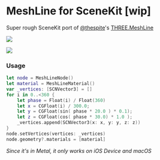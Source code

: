 # MeshLine for SceneKit [wip]

Super rough SceneKit port of [@thespite](https://twitter.com/thespite)'s [THREE.MeshLine](https://github.com/spite/THREE.MeshLine/)

![](http://c.mnmly.com/mLMy/MeshLineDemo.gif)

![](http://c.mnmly.com/mUck/mesh-line-other.gif)

### Usage

```swift
let node = MeshLineNode()
let material = MeshLineMaterial()
var _vertices: [SCNVector3] = []
for i in 0..<360 {
    let phase = Float(i) / Float(360)
    let x = CGFloat(i) / 300.0;
    let y = CGFloat(sin( phase * 20.0 ) * 0.1);
    let z = CGFloat(cos( phase * 30.0) * 1.0 );
    _vertices.append(SCNVector3(x: x, y: y, z: z))
}
node.setVertices(vertices: _vertices)
node.geometry?.materials = [material]
```

*Since it's in Metal, it only works on iOS Device and macOS*
